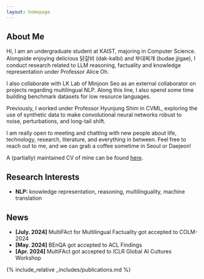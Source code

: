```yaml
---
layout: homepage
---
```


## About Me

Hi, I am an undergraduate student at KAIST, majoring in Computer Science. Alongside enjoying delicious 닭갈비 (dak-kalbi) and 부대찌개 (budae jjigae), I conduct research related to LLM reasoning, factuality and knowledge representation under Professor Alice Oh.

I also collaborate with LK Lab of Minjoon Seo as an external collaborator on projects regarding multilingual NLP. Along this line, I also spend some time building benchmark datasets for low resource languages.

Previously, I worked under Professor Hyunjung Shim in CVML, exploring the use of synthetic data to make convolutional neural networks robust to noise, perturbations, and long-tail shift.

I am really open to meeting and chatting with new people about life, technology, research, literature, and everything in between. Feel free to reach out to me, and we can grab a coffee sometime in Seoul or Daejeon!

A (partially) maintained CV of mine can be found [here](https://docs.google.com/document/d/1qmBlSpN3PfOCr4rOwJWPg8lZisJHGYy0PhR2ARucJmc/edit).

## Research Interests

- **NLP:** knowledge representation, reasoning, multilinguality, machine translation

## News

- **[July. 2024]** MultiFAct for Multilingual Factuality got accepted to COLM-2024 
- **[May. 2024]** BEnQA got accepted to ACL Findings
- **[Apr. 2024]** MultiFAct got accepted to ICLR Global AI Cultures Workshop


{% include_relative _includes/publications.md %}

<!-- {% include_relative _includes/services.md %} -->

